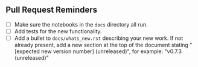 ## Pull Request Reminders

- [ ] Make sure the notebooks in the `docs` directory all run.
- [ ] Add tests for the new functionality.
- [ ] Add a bullet to `docs/whats_new.rst` describing your new work. If not already present, add a new section at the top of the document stating "[expected new version number] (unreleased)", for example: "v0.7.3 (unreleased)"
